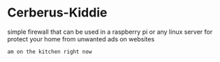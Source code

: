 # Cerberus-Kiddie
simple firewall that can be used in a raspberry pi or any linux server for protect your home from unwanted ads on websites

``am on the kitchen right now``
